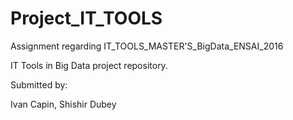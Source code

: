 # Project_IT_TOOLS
Assignment regarding IT_TOOLS_MASTER'S_BigData_ENSAI_2016


IT Tools in Big Data project repository.

Submitted by:

Ivan Capin, Shishir Dubey

